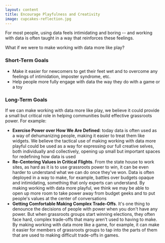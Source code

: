 ```yaml
---
layout: content
title: Encourage Playfulness and Creativity
image: cupcakes-reflection.jpg
---
```


For most people, using data feels intimidating and boring -- and working with data is often taught in a way that reinforces these feelings. 

What if we were to make working with data more like play? 

### Short-Term Goals
- Make it easier for newcomers to get their feet wet and to overcome any feelings of intimidation, imposter syndrome, etc.
- Help people more fully engage with data the way they do with a game or a toy

### Long-Term Goals

If we can make working with data more like play, we believe it could provide a small but critical role in helping communities build effective grassroots power. For example:
- __Exercise Power over How We Are Defined__:  today data is often used as a way of dehumanizing people, making it easier to treat them like widgets. We believe the tactical use of making working with data more playful could be used as a way for expressing our full creative selves, both individually and collectively, opening up small but important spaces for redefining how data is used
- __Re-Centering Values in Critical Flights__. From the state house to work sites, as hard as it is to use grassroots power to win, it can be even harder to understand what we can do once they've won. Data is often deployed in a way to make, for example, battles over budgets opaque and intimidating, something that only experts can understand. By making working with data more playful, we think we may be able to open up more room to take power away from budget geeks and to put people's values at the center of conversations
- __Getting Comfortable Making Complex Trade-Offs__. It's one thing to denounce the decisions of people with power when you don't have any power. But when grassroots groups start winning elections, they often face hard, complex trade-offs that many aren't used to having to make. By making working with data more like a game, for example, it can make it easier for members of grassroots groups to tap into the parts of them that are used to making difficult trade-offs in games.
